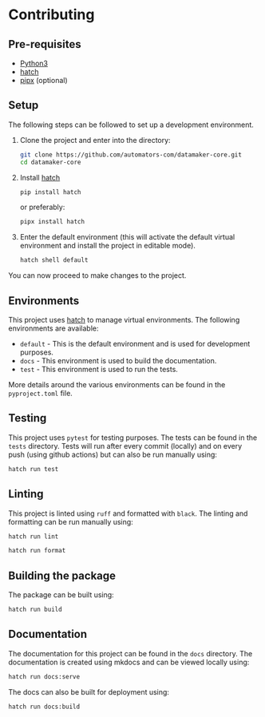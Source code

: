 # Contributing

## Pre-requisites

- [Python3](https://www.python.org/downloads/)
- [hatch](https://hatch.pypa.io/latest/)
- [pipx](https://pipxproject.github.io/pipx/) (optional)

## Setup

The following steps can be followed to set up a development environment.

1. Clone the project and enter into the directory:

    ```sh
    git clone https://github.com/automators-com/datamaker-core.git
    cd datamaker-core
    ```

2. Install [hatch](https://hatch.pypa.io/latest/)

    ```sh
    pip install hatch
    ```

    or preferably:

    ```sh
    pipx install hatch
    ```

3. Enter the default environment (this will activate the default virtual environment and install the project in editable mode).

    ```sh
    hatch shell default
    ```

You can now proceed to make changes to the project.

## Environments

This project uses [hatch](https://hatch.pypa.io/latest/) to manage virtual environments. The following environments are available:

- `default` - This is the default environment and is used for development purposes.
- `docs` - This environment is used to build the documentation.
- `test` - This environment is used to run the tests.

More details around the various environments can be found in the `pyproject.toml` file.

## Testing

This project uses `pytest` for testing purposes. The tests can be found in the `tests` directory. Tests will run after every commit (locally) and on every push (using github actions) but can also be run manually using:

```sh
hatch run test
```

## Linting

This project is linted using `ruff` and formatted with `black`. The linting and formatting can be run manually using:

```sh
hatch run lint
```

```sh
hatch run format
```

## Building the package

The package can be built using:

```sh
hatch run build
```

## Documentation

The documentation for this project can be found in the `docs` directory. The documentation is created using mkdocs and can be viewed locally using:

```sh
hatch run docs:serve
```

The docs can also be built for deployment using:

```sh
hatch run docs:build
```
